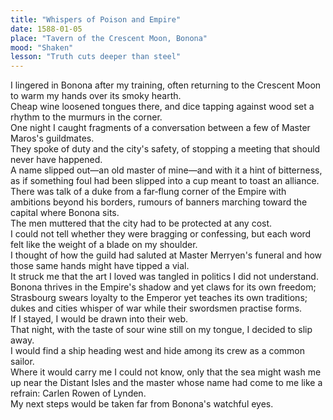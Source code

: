 ```yaml
---
title: "Whispers of Poison and Empire"
date: 1588-01-05
place: "Tavern of the Crescent Moon, Bonona"
mood: "Shaken"
lesson: "Truth cuts deeper than steel"
---
```


I lingered in Bonona after my training, often returning to the Crescent Moon to warm my hands over its smoky hearth.  
Cheap wine loosened tongues there, and dice tapping against wood set a rhythm to the murmurs in the corner.  
One night I caught fragments of a conversation between a few of Master Maros's guildmates.  
They spoke of duty and the city's safety, of stopping a meeting that should never have happened.  
A name slipped out—an old master of mine—and with it a hint of bitterness, as if something foul had been slipped into a cup meant to toast an alliance.  
There was talk of a duke from a far‑flung corner of the Empire with ambitions beyond his borders, rumours of banners marching toward the capital where Bonona sits.  
The men muttered that the city had to be protected at any cost.  
I could not tell whether they were bragging or confessing, but each word felt like the weight of a blade on my shoulder.  
I thought of how the guild had saluted at Master Merryen's funeral and how those same hands might have tipped a vial.  
It struck me that the art I loved was tangled in politics I did not understand.  
Bonona thrives in the Empire's shadow and yet claws for its own freedom; Strasbourg swears loyalty to the Emperor yet teaches its own traditions; dukes and cities whisper of war while their swordsmen practise forms.  
If I stayed, I would be drawn into their web.  
That night, with the taste of sour wine still on my tongue, I decided to slip away.  
I would find a ship heading west and hide among its crew as a common sailor.  
Where it would carry me I could not know, only that the sea might wash me up near the Distant Isles and the master whose name had come to me like a refrain: Carlen Rowen of Lynden.  
My next steps would be taken far from Bonona's watchful eyes.

